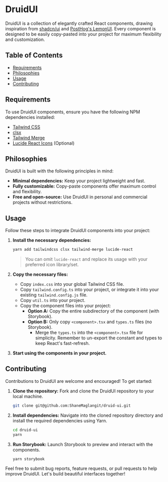 # DruidUI

DruidUI is a collection of elegantly crafted React components, drawing inspiration from [shadcn/ui](https://github.com/shadcn-ui/ui) and [PostHog's LemonUI](https://github.com/PostHog/posthog). Every component is designed to be easily copy-pasted into your project for maximum flexibility and customization.

## Table of Contents

- [Requirements](#requirements)
- [Philosophies](#philosophies)
- [Usage](#usage)
- [Contributing](#contributing)

## Requirements

To use DruidUI components, ensure you have the following NPM dependencies installed:

- [Tailwind CSS](https://tailwindcss.com/docs/installation)
- [clsx](https://github.com/lukeed/clsx)
- [Tailwind Merge](https://github.com/dcastil/tailwind-merge)
- [Lucide React Icons](https://github.com/lucide-icons/lucide) (Optional)

## Philosophies

DruidUI is built with the following principles in mind:

- **Minimal dependencies:** Keep your project lightweight and fast.
- **Fully customizable:** Copy-paste components offer maximum control and flexibility.
- **Free and open-source:** Use DruidUI in personal and commercial projects without restrictions.

## Usage

Follow these steps to integrate DruidUI components into your project:

1. **Install the necessary dependencies:**

    ```bash
    yarn add tailwindcss clsx tailwind-merge lucide-react
    ```

    > You can omit `lucide-react` and replace its usage with your preferred icon library/set.

2. **Copy the necessary files:**

   - Copy `index.css` into your global Tailwind CSS file.
   - Copy `tailwind.config.ts` into your project, or integrate it into your existing `tailwind.config.js` file.
   - Copy `util.ts` into your project.
   - Copy the component files into your project:
     - **Option A:** Copy the entire subdirectory of the component (with Storybook).
     - **Option B:** Only copy `<component>.tsx` and `types.ts` files (no Storybook).
       - Merge the `types.ts` into the `<component>.tsx` file for simplicity. Remember to un-export the constant and types to keep React's fast-refresh.

3. **Start using the components in your project.**

## Contributing

Contributions to DruidUI are welcome and encouraged! To get started:

1. **Clone the repository:** Fork and clone the DruidUI repository to your local machine.

   ```bash
   git clone git@github.com:ShaneMaglangit/druid-ui.git
   ```

2. **Install dependencies:** Navigate into the cloned repository directory and install the required dependencies using Yarn.

   ```bash
   cd druid-ui
   yarn
   ```

3. **Run Storybook:** Launch Storybook to preview and interact with the components.

   ```bash
   yarn storybook
   ```

Feel free to submit bug reports, feature requests, or pull requests to help improve DruidUI. Let's build beautiful interfaces together!

